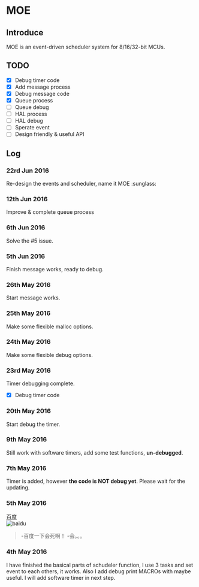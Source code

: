 # MOE
## Introduce
MOE is an event-driven scheduler system for 8/16/32-bit MCUs. 

## TODO
- [x] Debug timer code
- [x] Add message process
- [x] Debug message code 
- [x] Queue process
- [ ] Queue debug
- [ ] HAL process
- [ ] HAL debug
- [ ] Sperate event
- [ ] Design friendly & useful API

## Log
### 22rd Jun 2016
Re-design the events and scheduler, name it MOE :sunglass:

### 12th Jun 2016
Improve & complete queue process

### 6th Jun 2016
Solve the #5 issue. 

### 5th Jun 2016
Finish message works, ready to debug. 

### 26th May 2016
Start message works. 

### 25th May 2016
Make some flexible malloc options. 

### 24th May 2016
Make some flexible debug options.   

### 23rd May 2016
Timer debugging complete.   
- [x] Debug timer code

### 20th May 2016
Start debug the timer.

### 9th May 2016
Still work with software timers, add some test functions, **un-debugged**.

### 7th May 2016
Timer is added, however **the code is NOT debug yet**. Please wait for the updating.

### 5th May 2016
[百度](http://www.baidu.com)   
![baidu](https://ss0.bdstatic.com/5aV1bjqh_Q23odCf/static/superman/img/logo/bd_logo1_31bdc765.png)
> -百度一下会死啊！ 
> -会。。。

### 4th May 2016
I have finished the basical parts of schudeler function, I use 3 tasks and set event to each others, it works. Also I add debug print MACROs with maybe useful. I will add software timer in next step.
